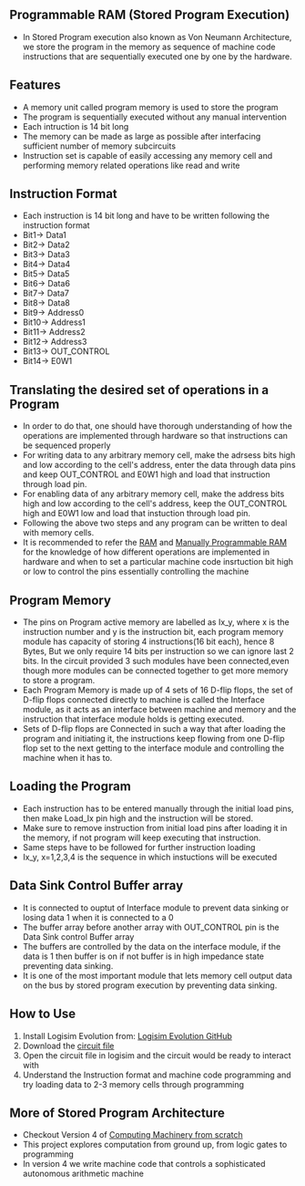 ## Programmable RAM (Stored Program Execution)
- In Stored Program execution also known as Von Neumann Architecture, we store the program in the memory as sequence of machine code instructions that are
  sequentially executed one by one by the hardware.

## Features
- A memory unit called program memory is used to store the program
- The program is sequentially executed without any manual intervention
- Each intruction is 14 bit long
- The memory can be made as large as possible after interfacing sufficient number of memory subcircuits
- Instruction set is capable of easily accessing any memory cell and performing memory related operations like read and write

## Instruction Format
- Each instruction is 14 bit long and have to be written following the instruction format
- Bit1-> Data1
- Bit2-> Data2
- Bit3-> Data3
- Bit4-> Data4
- Bit5-> Data5
- Bit6-> Data6
- Bit7-> Data7
- Bit8-> Data8
- Bit9-> Address0
- Bit10-> Address1
- Bit11-> Address2
- Bit12-> Address3
- Bit13-> OUT_CONTROL
- Bit14-> E0W1

## Translating the desired set of operations in a Program
- In order to do that, one should have thorough understanding of how the operations are implemented through hardware so that instructions can be sequenced properly
- For writing data to any arbitrary memory cell, make the adrsess bits high and low according to the cell's address, enter the data through data pins and keep
   OUT_CONTROL and E0W1 high and load that instruction through load pin.
- For enabling data of any arbitrary memory cell, make the address bits high and low according to the cell's address, keep the OUT_CONTROL high and E0W1 low and
  load that instuction through load pin.
- Following the above two steps and any program can be written to deal with memory cells.
- It is recommended to refer the [RAM](../RAM) and [Manually Programmable RAM](../Manually_Programmable_RAM) for the knowledge of how different operations are
  implemented in hardware and when to set a particular machine code insrtuction bit high or low to control the pins essentially controlling the machine

## Program Memory
- The pins on Program active memory are labelled as Ix_y, where x is the instruction number and y is the instruction bit, each program memory module has capacity of storing 4 instructions(16 bit each), hence 8 Bytes, But we only require 14 bits per instruction so we can ignore last 2 bits. In the circuit provided 3 such modules have been connected,even though more modules can be connected together to get more memory to store a program.
- Each Program Memory is made up of 4 sets of 16 D-flip flops, the set of D-flip flops connected directly to machine is called the Interface module, as it acts as an interface between machine and memory and the instruction that interface module holds is getting executed. 
- Sets of D-flip flops are Connected in such a way that after loading the program and initiating it, the instructions keep flowing from one D-flip flop set to the next getting to the interface module and controlling the machine when it has to. 

## Loading the Program
- Each instruction has to be entered manually through the initial load pins, then make Load_Ix pin high and the instruction will be stored.
- Make sure to remove instruction from initial load pins after loading it in the memory, if not program will keep executing that instruction.
- Same steps have to be followed for further instruction loading
- Ix_y, x=1,2,3,4 is the sequence in which instuctions will be executed

## Data Sink Control Buffer array
- It is connected to ouptut of Interface module to prevent data sinking or losing data 1 when it is connected to a 0
- The buffer array before another array with OUT_CONTROL pin is the Data Sink control Buffer array
- The buffers are controlled by the data on the interface module, if the data is 1 then buffer is on if not buffer is in high impedance state preventing data
   sinking.
- It is one of the most important module that lets memory cell output data on the bus by stored program execution by preventing data sinking.

## How to Use

1. Install Logisim Evolution from: [Logisim Evolution GitHub](https://github.com/logisim-evolution/logisim-evolution)
2. Download the [circuit file](Programmable_RAM(StoredProgramExecution).circ)
3. Open the circuit file in logisim and the circuit would be ready to interact with
3. Understand the Instruction format and machine code programming and try loading data to 2-3 memory cells through programming

## More of Stored Program Architecture
- Checkout Version 4 of [Computing Machinery from scratch](https://github.com/KARAN-D05/Computing_Machinery_from_Scratch)
- This project explores computation from ground up, from logic gates to programming
- In version 4 we write machine code that controls a sophisticated autonomous arithmetic machine






